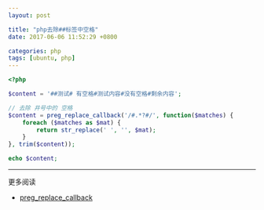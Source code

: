 ```yaml
---
layout: post

title: "php去除##标签中空格"
date: 2017-06-06 11:52:29 +0800

categories: php
tags: [ubuntu, php]
---
```


```php
<?php

$content = '##测试# 有空格#测试内容#没有空格#剩余内容';

// 去除 井号中的 空格
$content = preg_replace_callback('/#.*?#/', function($matches) {
    foreach ($matches as $mat) {
        return str_replace(' ', '', $mat);
    }
}, trim($content));

echo $content;
```

---
更多阅读
- [preg_replace_callback](http://php.net/manual/zh/function.preg-replace-callback.php)
